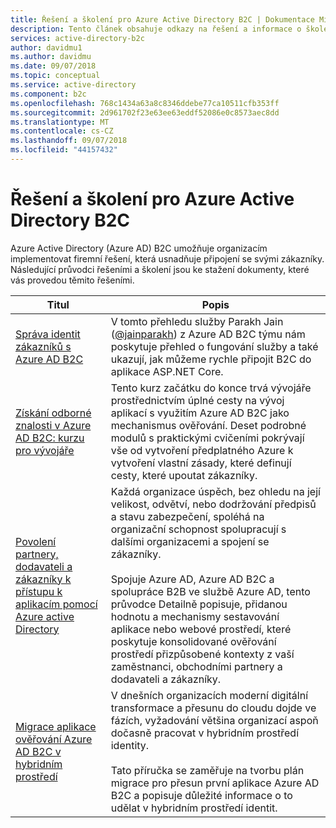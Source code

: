 ```yaml
---
title: Řešení a školení pro Azure Active Directory B2C | Dokumentace Microsoftu
description: Tento článek obsahuje odkazy na řešení a informace o školení, které vám pomohou pochopit a používat Azure Active Directory B2C pro řešení end-to-end-business.
services: active-directory-b2c
author: davidmu1
ms.author: davidmu
ms.date: 09/07/2018
ms.topic: conceptual
ms.service: active-directory
ms.component: b2c
ms.openlocfilehash: 768c1434a63a8c8346ddebe77ca10511cfb353ff
ms.sourcegitcommit: 2d961702f23e63ee63eddf52086e0c8573aec8dd
ms.translationtype: MT
ms.contentlocale: cs-CZ
ms.lasthandoff: 09/07/2018
ms.locfileid: "44157432"
---
```

# <a name="solutions-and-training-for-azure-active-directory-b2c"></a>Řešení a školení pro Azure Active Directory B2C

Azure Active Directory (Azure AD) B2C umožňuje organizacím implementovat firemní řešení, která usnadňuje připojení se svými zákazníky. Následující průvodci řešeními a školení jsou ke stažení dokumenty, které vás provedou těmito řešeními.

| Titul | Popis |
| ----- | ----------- |
| [Správa identit zákazníků s Azure AD B2C](https://aka.ms/learnAADB2C) | V tomto přehledu služby Parakh Jain ([@jainparakh](https://twitter.com/jainparakh)) z Azure AD B2C týmu nám poskytuje přehled o fungování služby a také ukazují, jak můžeme rychle připojit B2C do aplikace ASP.NET Core. |
| [Získání odborné znalosti v Azure AD B2C: kurzu pro vývojáře](https://aka.ms/learnAADB2C) | Tento kurz začátku do konce trvá vývojáře prostřednictvím úplné cesty na vývoj aplikací s využitím Azure AD B2C jako mechanismus ověřování. Deset podrobné modulů s praktickými cvičeními pokrývají vše od vytvoření předplatného Azure k vytvoření vlastní zásady, které definují cesty, které upoutat zákazníky. |
| [Povolení partnery, dodavateli a zákazníky k přístupu k aplikacím pomocí Azure active Directory](https://aka.ms/aadexternalidentities) | Každá organizace úspěch, bez ohledu na její velikost, odvětví, nebo dodržování předpisů a stavu zabezpečení, spoléhá na organizační schopnost spolupracují s dalšími organizacemi a spojení se zákazníky.<br><br>Spojuje Azure AD, Azure AD B2C a spolupráce B2B ve službě Azure AD, tento průvodce Detailně popisuje, přidanou hodnotu a mechanismy sestavování aplikace nebo webové prostředí, které poskytuje konsolidované ověřování prostředí přizpůsobené kontexty z vaší zaměstnanci, obchodními partnery a dodavateli a zákazníky. |
| [Migrace aplikace ověřování Azure AD B2C v hybridním prostředí](https://aka.ms/MigratetoAADB2C) | V dnešních organizacích moderní digitální transformace a přesunu do cloudu dojde ve fázích, vyžadování většina organizací aspoň dočasně pracovat v hybridním prostředí identity.<br><br>Tato příručka se zaměřuje na tvorbu plán migrace pro přesun první aplikace Azure AD B2C a popisuje důležité informace o to udělat v hybridním prostředí identit. |

<!-- 
| [General Data protection Regulation (GDPR) Considerations for Customer Facing Applications](https://aka.ms/AADB2CandGDPR) | For any customer facing applications, GDPR must be taken into consideration by all organizations that embark on projects that hold personal data and serve EU citizens.<br><br>This solution Guide focuses on how Azure AD B2C can be used as a flexible component of your overall GDPR compliance approach, including how AAD B2C components support each of the key GDPR rights for individuals. | 
-->
